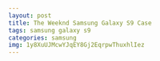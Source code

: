 ```yaml
---
layout: post
title: The Weeknd Samsung Galaxy S9 Case
tags: samsung galaxy s9
categories: samsung
img: 1y8XuUJMcwYJqEY8Gj2EqrpwThuxhlIez
---
```

